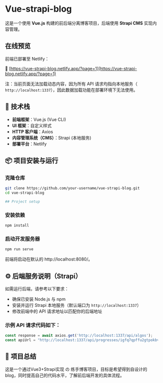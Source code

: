 # Vue-strapi-blog
这是一个使用 **Vue.js** 构建的前后端分离博客项目，后端使用 **Strapi CMS** 实现内容管理。

## 在线预览

前端已部署至 Netlify：

🔗 [https://vue-strapi-blog.netlify.app/?page=1](https://vue-strapi-blog.netlify.app/?page=1)

注：当前页面无法加载动态内容，因为所有 API 请求均指向本地服务（ `http://localhost:1337`），因此数据加载功能在部署环境下无法使用。

## 🚀 技术栈

- **前端框架**：Vue.js (Vue CLI)
- **UI 框架**：自定义样式
- **HTTP 客户端**：Axios
- **内容管理系统（CMS）**：Strapi (本地服务)
- **部署平台**：Netlify


## 📦 项目安装与运行

### 克隆仓库

```bash
git clone https://github.com/your-username/vue-strapi-blog.git
cd vue-strapi-blog

## Project setup
```

### 安装依赖
```bash
npm install
```

### 启动开发服务器
```bash
npm run serve
```
前端将启动在默认的 http://localhost:8080/。


## ⚙️ 后端服务说明（Strapi）

如需运行后端，请参考以下要求：

- 确保已安装 Node.js 与 npm  
- 安装并运行 Strapi 本地服务（默认端口为 `http://localhost:1337`）  
- 修改前端中的 API 请求地址以匹配你的后端地址  

### 示例 API 请求代码如下：

```js
const response = await axios.get('http://localhost:1337/api/algos');
const apiUrl = "http://localhost:1337/api/progresses/igfq7qpffu2gtpokbv58g0kg";
```

## 📝 项目总结

这是一个通过Vue3+Strapi实现 の 练手博客项目，目标是希望得到自设计的blog，同时提高自己的代码水平，了解前后端开发的具体流程。
